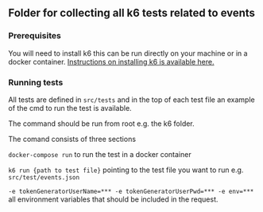 ## Folder for collecting all k6 tests related to events

### Prerequisites

You will need to install k6 this can be run directly on your machine or in a docker container.
[Instructions on installing k6 is available here.](https://k6.io/docs/get-started/installation/)


### Running tests

All tests are defined in `src/tests` and in the top of each test file an example of the cmd to run the test is available.

The command should be run from root e.g. the k6 folder.

The comand consists of three sections

`docker-compose run` to run the test in a docker container

`k6 run {path to test file}` pointing to the test file you want to run e.g. `src/test/events.json`


`-e tokenGeneratorUserName=*** -e tokenGeneratorUserPwd=*** -e env=***` all environment variables that should be included in the request.